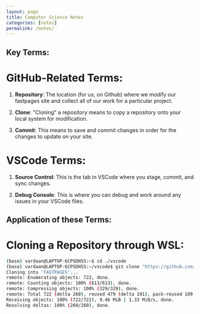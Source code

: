 ```yaml
---
layout: page
title: Computer Science Notes
categories: [notes]
permalink: /notes/
---
```


## Key Terms:

# GitHub-Related Terms:

1. **Repository**: The location (for us, on Github) where we modify our fastpages site and collect all of our work for a particular project.

2. **Clone**: "Cloning" a repository means to copy a repository onto your local system for modification.

3. **Commit**: This means to save and commit changes in order for the changes to update on your site.


# VSCode Terms:

1. **Source Control**: This is the tab in VSCode where you stage, commit, and sync changes.

2. **Debug Console**: This is where you can debug and work around any issues in your VSCode files.


## Application of these Terms:

# Cloning a Repository through WSL:

```bash
(base) vardaan@LAPTOP-6CPSDHS5:~$ cd ./vscode
(base) vardaan@LAPTOP-6CPSDHS5:~/vscode$ git clone "https://github.com/SamitPoojary/FASTPAGES.git"
Cloning into 'FASTPAGES'...
remote: Enumerating objects: 722, done.
remote: Counting objects: 100% (613/613), done.
remote: Compressing objects: 100% (329/329), done.
remote: Total 722 (delta 260), reused 479 (delta 191), pack-reused 109
Receiving objects: 100% (722/722), 9.46 MiB | 1.33 MiB/s, done.
Resolving deltas: 100% (260/260), done.
```